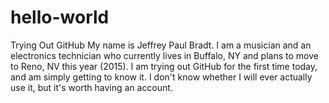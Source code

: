 # hello-world
Trying Out GitHub
My name is Jeffrey Paul Bradt. I am a musician and an electronics technician who currently lives in Buffalo, NY and plans to move to Reno, NV this year (2015).
I am trying out GitHub for the first time today, and am simply getting to know it. I don't know whether I will ever actually use it, but it's worth having an account.
